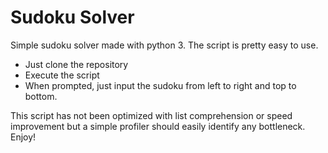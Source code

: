 # Sudoku Solver
Simple sudoku solver made with python 3. The script is pretty easy to use.
* Just clone the repository
* Execute the script
* When prompted, just input the sudoku from left to right and top to bottom.

This script has not been optimized with list comprehension or speed improvement but
a simple profiler should easily identify any bottleneck. Enjoy!

